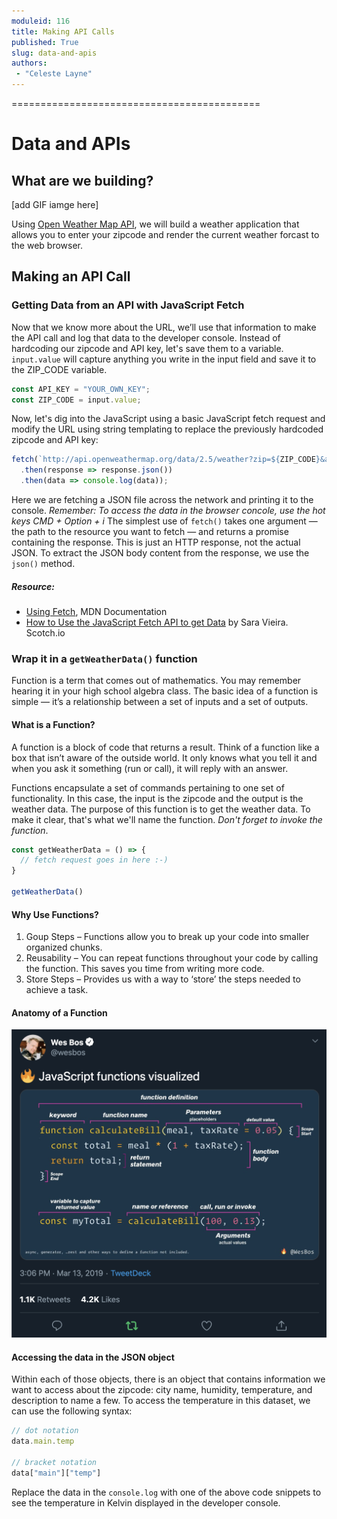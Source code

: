 ```yaml
---
moduleid: 116
title: Making API Calls
published: True
slug: data-and-apis
authors:
 - "Celeste Layne"
---
```


===========================================

# Data and APIs

## What are we building?

[add GIF iamge here]

Using [Open Weather Map API](https://openweathermap.org/api), we will build a weather application that allows you to enter your zipcode and render the current weather forcast to the web browser.

## Making an API Call

### Getting Data from an API with JavaScript Fetch

Now that we know more about the URL, we’ll use that information to make the API call and log that data to the developer console. Instead of hardcoding our zipcode and API key, let's save them to a variable. `input.value` will capture anything you write in the input field and save it to the ZIP_CODE variable.

```js
const API_KEY = "YOUR_OWN_KEY";
const ZIP_CODE = input.value;
```

Now, let's dig into the JavaScript using a basic JavaScript fetch request and modify the URL using string templating to replace the previously hardcoded zipcode and API key:

```js
fetch(`http://api.openweathermap.org/data/2.5/weather?zip=${ZIP_CODE}&appid=${API_KEY}`)
  .then(response => response.json())
  .then(data => console.log(data));
```

Here we are fetching a JSON file across the network and printing it to the console. _Remember: To access the data in the browser concole, use the hot keys CMD + Option + i_ The simplest use of `fetch()` takes one argument — the path to the resource you want to fetch — and returns a promise containing the response. This is just an HTTP response, not the actual JSON. To extract the JSON body content from the response, we use the `json()` method.

##### Resource:
* [Using Fetch](https://developer.mozilla.org/en-US/docs/Web/API/Fetch_API/Using_Fetch), MDN Documentation
* [How to Use the JavaScript Fetch API to get Data](https://www.digitalocean.com/community/tutorials/how-to-use-the-javascript-fetch-api-to-get-data) by Sara Vieira. Scotch.io

### Wrap it in a `getWeatherData()` function

Function is a term that comes out of mathematics. You may remember hearing it in your high school algebra class. The basic idea of a function is simple — it’s a relationship between a set of inputs and a set of outputs.

#### What is a Function?

A function is a block of code that returns a result. Think of a function like a box that isn’t aware of the outside world. It only knows what you tell it and when you ask it something (run or call), it will reply with an answer.

Functions encapsulate a set of commands pertaining to one set of functionality. In this case, the input is the zipcode and the output is the weather data. The purpose of this function is to get the weather data. To make it clear, that's what we'll name the function. _Don't forget to invoke the function_.

```js
const getWeatherData = () => {
  // fetch request goes in here :-)
}

getWeatherData()
```

#### Why Use Functions?

1. Goup Steps – Functions allow you to break up your code into smaller organized chunks.
2. Reusability – You can repeat functions throughout your code by calling the function. This saves you time from writing more code.
3. Store Steps – Provides us with a way to ‘store’ the steps needed to achieve a task.

#### Anatomy of a Function

![javascript functions visualized](images/111/111-17.png)

#### Accessing the data in the JSON object

Within each of those objects, there is an object that contains information we want to access about the zipcode: city name, humidity, temperature, and description to name a few. To access the temperature in this dataset, we can use the following syntax:

```js
// dot notation
data.main.temp

// bracket notation
data["main"]["temp"]
```
Replace the data in the `console.log` with one of the above code snippets to see the temperature in Kelvin displayed in the developer console.
